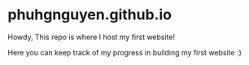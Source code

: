 # phuhgnguyen.github.io

Howdy, 
This repo is where I host my first website!

Here you can keep track of my progress in building my first website :)
